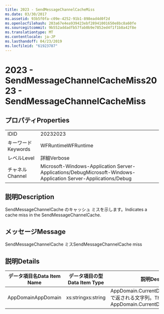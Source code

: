 ```yaml
---
title: 2023 - SendMessageChannelCacheMiss
ms.date: 03/30/2017
ms.assetid: 93b5f0fa-c09e-4252-91b1-898ead4d0f2d
ms.openlocfilehash: 203a67e4ea939423ebf28941001650e8bc8a60fe
ms.sourcegitcommit: 9b552addadfb57fab0b9e7852ed4f1f1b8a42f8e
ms.translationtype: MT
ms.contentlocale: ja-JP
ms.lasthandoff: 04/23/2019
ms.locfileid: "61923787"
---
```

# <a name="2023---sendmessagechannelcachemiss"></a><span data-ttu-id="7ccdb-102">2023 - SendMessageChannelCacheMiss</span><span class="sxs-lookup"><span data-stu-id="7ccdb-102">2023 - SendMessageChannelCacheMiss</span></span>
## <a name="properties"></a><span data-ttu-id="7ccdb-103">プロパティ</span><span class="sxs-lookup"><span data-stu-id="7ccdb-103">Properties</span></span>  
  
|||  
|-|-|  
|<span data-ttu-id="7ccdb-104">ID</span><span class="sxs-lookup"><span data-stu-id="7ccdb-104">ID</span></span>|<span data-ttu-id="7ccdb-105">2023</span><span class="sxs-lookup"><span data-stu-id="7ccdb-105">2023</span></span>|  
|<span data-ttu-id="7ccdb-106">キーワード</span><span class="sxs-lookup"><span data-stu-id="7ccdb-106">Keywords</span></span>|<span data-ttu-id="7ccdb-107">WFRuntime</span><span class="sxs-lookup"><span data-stu-id="7ccdb-107">WFRuntime</span></span>|  
|<span data-ttu-id="7ccdb-108">レベル</span><span class="sxs-lookup"><span data-stu-id="7ccdb-108">Level</span></span>|<span data-ttu-id="7ccdb-109">詳細</span><span class="sxs-lookup"><span data-stu-id="7ccdb-109">Verbose</span></span>|  
|<span data-ttu-id="7ccdb-110">チャネル</span><span class="sxs-lookup"><span data-stu-id="7ccdb-110">Channel</span></span>|<span data-ttu-id="7ccdb-111">Microsoft-Windows-Application Server-Applications/Debug</span><span class="sxs-lookup"><span data-stu-id="7ccdb-111">Microsoft-Windows-Application Server-Applications/Debug</span></span>|  
  
## <a name="description"></a><span data-ttu-id="7ccdb-112">説明</span><span class="sxs-lookup"><span data-stu-id="7ccdb-112">Description</span></span>  
 <span data-ttu-id="7ccdb-113">SendMessageChannelCache のキャッシュ ミスを示します。</span><span class="sxs-lookup"><span data-stu-id="7ccdb-113">Indicates a cache miss in the SendMessageChannelCache.</span></span>  
  
## <a name="message"></a><span data-ttu-id="7ccdb-114">メッセージ</span><span class="sxs-lookup"><span data-stu-id="7ccdb-114">Message</span></span>  
 <span data-ttu-id="7ccdb-115">SendMessageChannelCache ミス</span><span class="sxs-lookup"><span data-stu-id="7ccdb-115">SendMessageChannelCache miss</span></span>  
  
## <a name="details"></a><span data-ttu-id="7ccdb-116">説明</span><span class="sxs-lookup"><span data-stu-id="7ccdb-116">Details</span></span>  
  
|<span data-ttu-id="7ccdb-117">データ項目名</span><span class="sxs-lookup"><span data-stu-id="7ccdb-117">Data Item Name</span></span>|<span data-ttu-id="7ccdb-118">データ項目の型</span><span class="sxs-lookup"><span data-stu-id="7ccdb-118">Data Item Type</span></span>|<span data-ttu-id="7ccdb-119">説明</span><span class="sxs-lookup"><span data-stu-id="7ccdb-119">Description</span></span>|  
|--------------------|--------------------|-----------------|  
|<span data-ttu-id="7ccdb-120">AppDomain</span><span class="sxs-lookup"><span data-stu-id="7ccdb-120">AppDomain</span></span>|<span data-ttu-id="7ccdb-121">xs:string</span><span class="sxs-lookup"><span data-stu-id="7ccdb-121">xs:string</span></span>|<span data-ttu-id="7ccdb-122">AppDomain.CurrentDomain.FriendlyName で返される文字列。</span><span class="sxs-lookup"><span data-stu-id="7ccdb-122">The string returned by AppDomain.CurrentDomain.FriendlyName.</span></span>|
